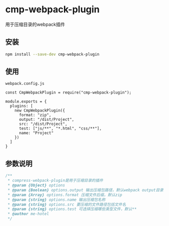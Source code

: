 # cmp-webpack-plugin
用于压缩目录的webpack插件

## 安装
````bash
npm install --save-dev cmp-webpack-plugin
````

## 使用
`webpack.config.js`
````
const CmpWebpackPlugin = require("cmp-webpack-plugin");

module.exports = {
  plugins: [
    new CmpWebpackPlugin({
      format: "zip",
      output: "/dist/Project",
      src: "/dist/Project",
      test: ["js/**", "*.html", "css/**"],
      name: "Project"
    })
  ]
}
````

## 参数说明
````javascript
/**
 * compress-webpack-plugin是用于压缩目录的插件
 * @param {Object} options 
 * @param {Boolean} options.output 输出压缩包路径，默认webpack output目录
 * @param {Array} options.format 压缩文件后缀，默认zip
 * @param {string} options.name 输出压缩包名称
 * @param {string} options.src 要压缩的文件路径包括文件名
 * @param {string} options.test 可选择压缩哪些类型文件，默认**
 * @author me-hotel
 */
````
